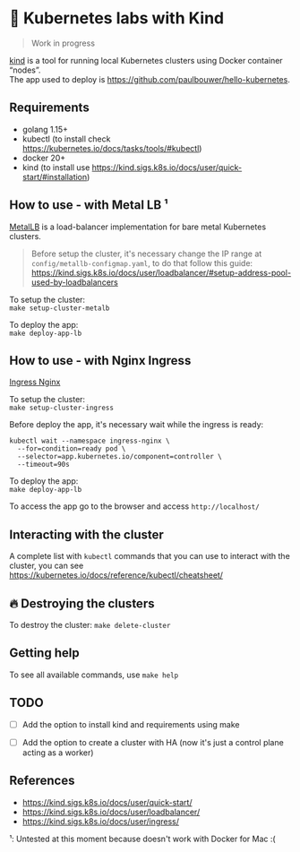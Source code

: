 # 🐳 Kubernetes labs with Kind

> Work in progress

[kind](https://kind.sigs.k8s.io) is a tool for running local Kubernetes clusters using Docker container “nodes”.   
The app used to deploy is https://github.com/paulbouwer/hello-kubernetes.

## Requirements
* golang 1.15+
* kubectl (to install check https://kubernetes.io/docs/tasks/tools/#kubectl)
* docker 20+
* kind (to install use https://kind.sigs.k8s.io/docs/user/quick-start/#installation)

## How to use - with Metal LB ¹

[MetalLB](https://metallb.universe.tf) is a load-balancer implementation for bare metal Kubernetes clusters.

> Before setup the cluster, it's necessary change the IP range at `config/metallb-configmap.yaml`, to do that follow this guide: https://kind.sigs.k8s.io/docs/user/loadbalancer/#setup-address-pool-used-by-loadbalancers

To setup the cluster:   
`make setup-cluster-metalb`

To deploy the app:   
`make deploy-app-lb`

## How to use - with Nginx Ingress
[Ingress Nginx](https://kubernetes.github.io/ingress-nginx/)

To setup the cluster:   
`make setup-cluster-ingress`

Before deploy the app, it's necessary wait while the ingress is ready:
```
kubectl wait --namespace ingress-nginx \
  --for=condition=ready pod \
  --selector=app.kubernetes.io/component=controller \
  --timeout=90s
```

To deploy the app:   
`make deploy-app-lb`

To access the app go to the browser and access `http://localhost/`

 ## Interacting with the cluster
 A complete list with `kubectl` commands that you can use to interact with the cluster, you can see https://kubernetes.io/docs/reference/kubectl/cheatsheet/

## 🔥 Destroying the clusters
To destroy the cluster:
`make delete-cluster`

## Getting help

To see all available commands, use `make help`

## TODO
 - [ ] Add the option to install kind and requirements using make
 - [ ] Add the option to create a cluster with HA (now it's just a control plane acting as a worker)
 
 
## References
* https://kind.sigs.k8s.io/docs/user/quick-start/
* https://kind.sigs.k8s.io/docs/user/loadbalancer/
* https://kind.sigs.k8s.io/docs/user/ingress/

 ¹: Untested at this moment because doesn't work with Docker for Mac :(
